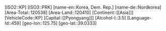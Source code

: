 ﻿---
location: [39.0333,125.75]
type: Country
tags:
- geo/Country

SpocWebEntityId: 26940
isDeleted: false
confidential: public

---
[ISO2::KP]
[ISO3::PRK]
[name-en::Korea, Dem. Rep.]
[name-de::Nordkorea]
[Area-Total::120538]
[Area-Land::120410]
[Continent::[[Asia]]]
[VehicleCode::KP]
[Capital::[[Pyongyang]]]
[Alcohol-l::3.5]
[Language-Id::459]
[geo-lon::125.75]
[geo-lat::39.0333]

